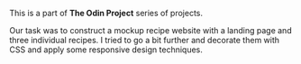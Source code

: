This is a part of **The Odin Project** series of projects.

Our task was to construct a mockup recipe website with a landing page and three individual recipes. I tried to go a bit further and decorate them with CSS and apply some responsive design techniques.
